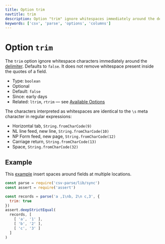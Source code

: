 ```yaml
---
title: Option trim
navtitle: trim
description: Option "trim" ignore whitespaces immediately around the delimiter.
keywords: ['csv', 'parse', 'options', 'columns']
---
```


# Option `trim`

The `trim` option ignore whitespace characters immediately around the [delimiter](/parse/options/delimiter/). Defaults to `false`. It does not remove whitespace present inside the quotes of a field.

* Type: `boolean`
* Optional
* Default: `false`
* Since: early days
* Related: `ltrim`, `rtrim` &mdash; see [Available Options](/parse/options/#available-options)

The characters interpreted as whitespaces are identical to the `\s` meta character in regular expressions:

* Horizontal tab, `String.fromCharCode(9)`
* NL line feed, new line, `String.fromCharCode(10)`
* NP Form feed, new page, `String.fromCharCode(12)`
* Carriage return, `String.fromCharCode(13)`
* Space, `String.fromCharCode(32)`

## Example

This [example](https://github.com/adaltas/node-csv/blob/master/packages/csv-parse/samples/option.trim.js) insert spaces around fields at multiple locations.

```js
const parse = require('csv-parse/lib/sync')
const assert = require('assert')

const records = parse('a ,1\nb, 2\n c,3', {
  trim: true
})
assert.deepStrictEqual(
  records, [
    [ 'a', '1' ],
    [ 'b', '2' ],
    [ 'c', '3' ]
  ]
)
```
